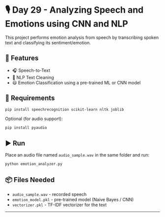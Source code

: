 # 🎙️ Day 29 - Analyzing Speech and Emotions using CNN and NLP

This project performs emotion analysis from speech by transcribing spoken text and classifying its sentiment/emotion.

## 🎯 Features
- 🎧 Speech-to-Text
- 💬 NLP Text Cleaning
- 😃 Emotion Classification using a pre-trained ML or CNN model

## 🧰 Requirements

```bash
pip install speechrecognition scikit-learn nltk joblib
```

Optional (for audio support):
```bash
pip install pyaudio
```

## ▶️ Run

Place an audio file named `audio_sample.wav` in the same folder and run:

```bash
python emotion_analyzer.py
```

## 📦 Files Needed
- `audio_sample.wav` - recorded speech
- `emotion_model.pkl` - pre-trained model (Naive Bayes / CNN)
- `vectorizer.pkl` - TF-IDF vectorizer for the text

---
